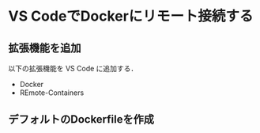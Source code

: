 # VS CodeでDockerにリモート接続する
## 拡張機能を追加
以下の拡張機能を VS Code に追加する．
* Docker
* REmote-Containers

## デフォルトのDockerfileを作成

